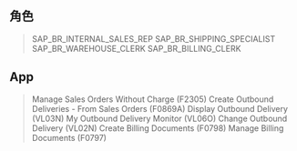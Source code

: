 ## 角色
> SAP_BR_INTERNAL_SALES_REP
> SAP_BR_SHIPPING_SPECIALIST
> SAP_BR_WAREHOUSE_CLERK
> SAP_BR_BILLING_CLERK
## App
> Manage Sales Orders Without Charge (F2305)
> Create Outbound Deliveries - From Sales Orders (F0869A)
> Display Outbound Delivery (VL03N)
> My Outbound Delivery Monitor (VL06O)
> Change Outbound Delivery (VL02N)
> Create Billing Documents (F0798)
> Manage Billing Documents (F0797)